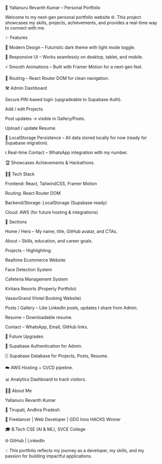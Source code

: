 🚀 Yallanuru Revanth Kumar – Personal Portfolio

Welcome to my next-gen personal portfolio website 🌐.
This project showcases my skills, projects, achievements, and provides a real-time way to connect with me.

✨ Features

🎨 Modern Design – Futuristic dark theme with light mode toggle.

📱 Responsive UI – Works seamlessly on desktop, tablet, and mobile.

⚡ Smooth Animations – Built with Framer Motion for a next-gen feel.

🧭 Routing – React Router DOM for clean navigation.

🛠 Admin Dashboard

Secure PIN-based login (upgradeable to Supabase Auth).

Add / edit Projects.

Post updates → visible in Gallery/Posts.

Upload / update Resume.

💾 LocalStorage Persistence – All data stored locally for now (ready for Supabase migration).

📞 Real-time Contact – WhatsApp integration with my number.

🏆 Showcases Achievements & Hackathons.

🧑‍💻 Tech Stack

Frontend: React, TailwindCSS, Framer Motion

Routing: React Router DOM

Backend/Storage: LocalStorage (Supabase ready)

Cloud: AWS (for future hosting & integrations)

📂 Sections

Home / Hero – My name, title, GitHub avatar, and CTAs.

About – Skills, education, and career goals.

Projects – Highlighting:

Realtime Ecommerce Website

Face Detection System

Cafeteria Management System

Kiritara Resorts (Property Portfolio)

VasaviGrand (Hotel Booking Website)

Posts / Gallery – Like LinkedIn posts, updates I share from Admin.

Resume – Downloadable resume.

Contact – WhatsApp, Email, GitHub links.

🔮 Future Upgrades

🔐 Supabase Authentication for Admin.

🗄 Supabase Database for Projects, Posts, Resume.

☁️ AWS Hosting + CI/CD pipeline.

📊 Analytics Dashboard to track visitors.

👨‍💻 About Me

Yallanuru Revanth Kumar

📍 Tirupati, Andhra Pradesh

💼 Freelancer | Web Developer | GDG Inno HACKS Winner

🎓 B.Tech CSE (AI & ML), SVCE College

🌐 GitHub
 | LinkedIn

💡 This portfolio reflects my journey as a developer, my skills, and my passion for building impactful applications.
